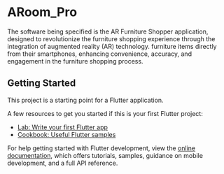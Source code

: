 # ARoom_Pro

The software being specified is the AR Furniture Shopper application, designed to revolutionize the furniture shopping experience through the integration of augmented reality (AR) technology. furniture items directly from their smartphones, enhancing convenience, accuracy, and engagement in the furniture shopping process.

## Getting Started

This project is a starting point for a Flutter application.

A few resources to get you started if this is your first Flutter project:

- [Lab: Write your first Flutter app](https://docs.flutter.dev/get-started/codelab)
- [Cookbook: Useful Flutter samples](https://docs.flutter.dev/cookbook)

For help getting started with Flutter development, view the
[online documentation](https://docs.flutter.dev/), which offers tutorials,
samples, guidance on mobile development, and a full API reference.
